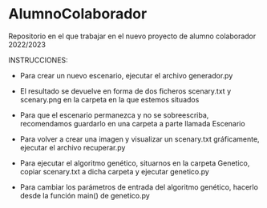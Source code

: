 # AlumnoColaborador
Repositorio en el que trabajar en el nuevo proyecto de alumno colaborador 2022/2023

INSTRUCCIONES:

- Para crear un nuevo escenario, ejecutar el archivo generador.py

- El resultado se devuelve en forma de dos ficheros scenary.txt y scenary.png en la carpeta en la que estemos situados

- Para que el escenario permanezca y no se sobreescriba, recomendamos guardarlo en una carpeta a parte llamada Escenario

- Para volver a crear una imagen y visualizar un scenary.txt gráficamente, ejecutar el archivo recuperar.py

- Para ejecutar el algoritmo genético, situarnos en la carpeta Genetico, copiar scenary.txt a dicha carpeta y ejecutar genetico.py

- Para cambiar los parámetros de entrada del algoritmo genético, hacerlo desde la función main() de genetico.py

